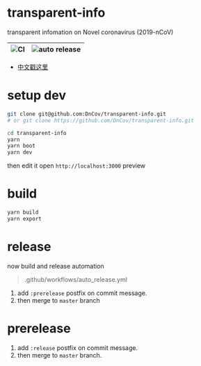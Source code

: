 # transparent-info

transparent infomation on Novel coronavirus (2019-nCoV)

| ![CI](https://github.com/DnCov/transparent-info/workflows/CI/badge.svg) | ![auto release](https://github.com/DnCov/transparent-info/workflows/auto%20release/badge.svg) |
| ----------------------------------------------------------------------- | --------------------------------------------------------------------------------------------- |


- [中文戳这里](./README.zh.md)

# setup dev

```bash
git clone git@github.com:DnCov/transparent-info.git
# or git clone https://github.com/DnCov/transparent-info.git

cd transparent-info
yarn
yarn boot
yarn dev
```

then edit it
open `http://localhost:3000` preview

# build

```bash
yarn build
yarn export

```

# release

now build and release automation

> .github/workflows/auto_release.yml

1. add `:prerelease` postfix on commit message.
2. then merge to `master` branch

# prerelease

1. add `:release` postfix on commit message.
2. then merge to `master` branch.
